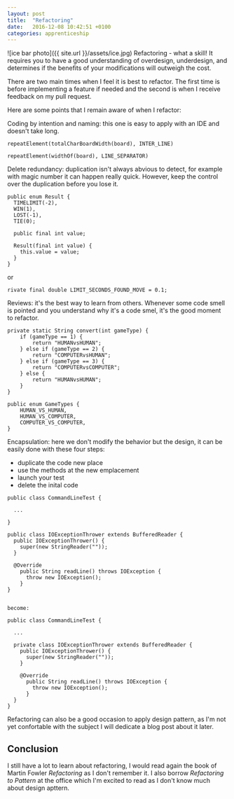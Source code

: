```yaml
---
layout: post
title:  "Refactoring"
date:   2016-12-08 10:42:51 +0100
categories: apprenticeship
---
```

![ice bar photo]({{ site.url }}/assets/ice.jpg)
Refactoring - what a skill! It requires you to have a good understanding
of overdesign, underdesign, and determines if the benefits of your
modifications will outweigh the cost.

There are two main times when I feel it is best to refactor.
The first time is before implementing a feature if needed and
the second is when I receive feedback on my pull request.

Here are some points that I remain aware of when I refactor:

Coding by intention and naming: this one is easy to apply with
an IDE and doesn't take long.
```
repeatElement(totalCharBoardWidth(board), INTER_LINE)
```

```
repeatElement(widthOf(board), LINE_SEPARATOR)
```

Delete redundancy: duplication isn't always abvious to detect,
for example with magic number it can happen really quick. However,
keep the control over the duplication before you lose it.


```
public enum Result {
  TIMELIMIT(-2),
  WIN(1),
  LOST(-1),
  TIE(0);

  public final int value;

  Result(final int value) {
    this.value = value;
  }
}
```
or

```
rivate final double LIMIT_SECONDS_FOUND_MOVE = 0.1;
```

Reviews: it's the best way to learn from others. Whenever some code smell is
pointed and you understand why it's a code smel, it's the good moment to refactor.

```
private static String convert(int gameType) {
    if (gameType == 1) {
        return "HUMANvsHUMAN";
    } else if (gameType == 2) {
        return "COMPUTERvsHUMAN";
    } else if (gameType == 3) {
        return "COMPUTERvsCOMPUTER";
    } else {
        return "HUMANvsHUMAN";
    }
}
```

```
public enum GameTypes {
    HUMAN_VS_HUMAN,
    HUMAN_VS_COMPUTER,
    COMPUTER_VS_COMPUTER,
}
```

Encapsulation: here we don't modify the behavior but the design,
it can be easily done with these four steps:

- duplicate the code new place
- use the methods at the new emplacement
- launch your test
- delete the inital code

```
public class CommandLineTest {

  ...

}

public class IOExceptionThrower extends BufferedReader {
  public IOExceptionThrower() {
    super(new StringReader(""));
  }

  @Override
    public String readLine() throws IOException {
      throw new IOException();
    }
}


become:

public class CommandLineTest {

  ...

  private class IOExceptionThrower extends BufferedReader {
    public IOExceptionThrower() {
      super(new StringReader(""));
    }

    @Override
      public String readLine() throws IOException {
        throw new IOException();
      }
  }
}
```

Refactoring can also be a good occasion to apply design pattern, as I'm not yet
confortable with the subject I will dedicate a blog post about it later.

## Conclusion

I still have a lot to learn about refactoring, I would read again the book
of Martin Fowler *Refactoring* as I don't remember it. I also borrow *Refactoring
to Pattern* at the office which I'm excited to read as I don't know much
about design apttern.
